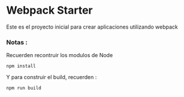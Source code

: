 # Webpack Starter

Este es el proyecto inicial para crear 
aplicaciones utilizando webpack

### Notas : 
Recuerden recontruir los modulos de Node 
```
npm install
```

Y para construir el build, recuerden : 
```
npm run build
```